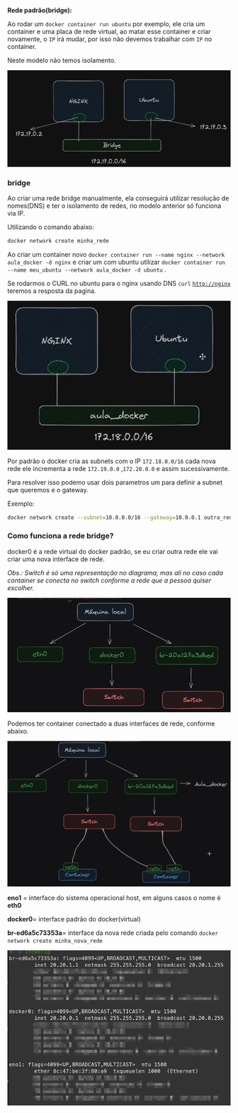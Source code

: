 **Rede padrão(bridge):**

Ao rodar um `docker container run ubuntu` por exemplo, ele cria um container e uma placa de rede virtual, ao matar esse container e criar novamente, o `IP` irá mudar, por isso não devemos trabalhar com `IP` no container.

Neste modelo não temos isolamento.

![](../../imagens/bridge-sem-isolamento.png)

  

### bridge

Ao criar uma rede bridge manualmente, ela conseguirá utilizar resolução de nomes(DNS) e ter o isolamento de redes, no modelo anterior só funciona via IP.

Utilizando o comando abaixo:

```Bash
docker network create minha_rede
```

Ao criar um container novo `docker container run --name nginx --network aula_docker -d nginx` e criar um com ubuntu utilizar `docker container run --name meu_ubuntu --network aula_docker -d ubuntu` .

Se rodarmos o CURL no ubuntu para o nginx usando DNS `curl` [`http://nginx`](http://nginx) teremos a resposta da pagina.

![](../../imagens/create-network.png)

  

Por padrão o docker cria as subnets com o IP `172.18.0.0/16` cada nova rede ele incrementa a rede `172.19.0.0` ,`172.20.0.0` e assim sucessivamente.

Para resolver isso podemo usar dois parametros um para definir a subnet que queremos e o gateway.

Exemplo:

```Bash
docker network create --subnet=10.0.0.0/16 --gateway=10.0.0.1 outra_rede
```

  

### Como funciona a rede bridge?

docker0 é a rede virtual do docker padrão, se eu criar outra rede ele vai criar uma nova interface de rede.

  

_Obs.: Switch é só uma representação no diagrama, mas ali no caso cada container se conecta no switch conforme a rede que a pessoa quiser escolher._

  

![](../../imagens/como-funciona-bridge.png)

  

Podemos ter container conectado a duas interfaces de rede, conforme abaixo.

![](../../imagens/bridge-duas-interface.png)

  

**eno1** = interface do sistema operacional host, em alguns casos o nome é **eth0**

**docker0**= interface padrão do docker(virtual)

**br-ed6a5c73353a**= interface da nova rede criada pelo comando `docker network create minha_nova_rede`

![](../../imagens/ifconfig-nova-rede.png)